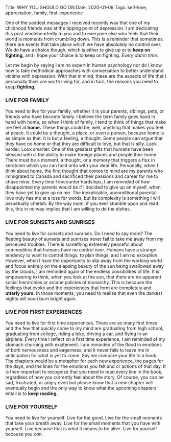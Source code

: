 Title: WHY YOU SHOULD GO ON
Date: 2020-01-09
Tags: self-love, appreciation, family, first-experience

One of the saddest messages I received recently was that one of my childhood friends was at the tipping point of depression. I am dedicating this post wholeheartedly to you and to everyone else who feels that their world is moments from crumbling down. This is a reminder that sometimes, there are events that take place which we have absolutely no control over. We do have a choice though, which is either to give up or to **keep on fighting,** and I hope your choice is to keep on fighting. *Every damn time.*

Let me begin by saying I am no expert in human psychology nor do I know how to take methodical approaches with conversation to better understand victims with depression. With that in mind, these are the aspects of life that I personally think are worth living for, and in turn, the reasons you need to keep **fighting.**

### LIVE FOR FAMILY
You need to live for your family, whether it is your parents, siblings, pets, or friends who have become family. I believe the term family goes hand in hand with home, so when I think of family, I tend to think of things that make me feel at **home.** These things could be, well, anything that makes you feel at peace. It could be a thought, a place, or even a person, because home is as simple as that. It is but a feeling, a thought. Some people can argue that they have no home or that they are difficult to love, but that is silly. Look harder. Look smarter. One of the greatest gifts that humans have been blessed with is the ability to make foreign places and people their home. There must be a moment, a thought, or a memory that triggers a flux in serotonin which you can hold onto with your dear life. Personally, when I think about home, the first thought that comes to mind are my parents who immigrated to Canada and sacrificed their passions and career for me to chase mine. Every time I encounter hardships, I am reminded of how disappointed my parents would be if I decided to give up on myself, when they have yet to give up on me. The inexplicable, unconditional parental love truly has me at a loss for words, but its complexity is something I will perpetually cherish. By the way mom, if you ever stumble upon and read this, this in no way implies that I am willing to do the dishes.

### LIVE FOR SUNSETS AND SUNRISES
You need to live for sunsets and sunrises. Do I need to say more? The fleeting beauty of sunsets and sunrises never fail to take me away from my perceived troubles. There is something extremely peaceful about commodities that humans have no control over. Humans have a strange tendency to want to control things, to plan things, and I am no exception. However, when I have the opportunity to slip away from the working world and focus entirely on the elapsing beauty of the sun being swallowed away by the clouds, I am reminded again of the endless possibilities of life. It is empowering to think, when you look at the sun, that there are no apparent social hierarchies or arcane policies of monarchy. This is because the feelings that evoke and the experiences that form are completely and **utterly yours.** In those moments, you need to realize that even the darkest nights will soon burn bright again.


### LIVE FOR FIRST EXPERIENCES
You need to live for first time experiences. There are so many first times and the few that quickly come to my mind are graduating from high school, graduating from college, riding a bike, driving a car, and flying in an airplane. Every time I reflect on a first time experience, I am reminded of my stomach churning with excitement. I am reminded of the flood in emotions of both nervousness and eagerness, and it never fails to leave me in anticipation for what is yet to come. Say we compare your life to a book. The chapters would be a metaphor for each new experience, the pages for the days, and the lines for the emotions you felt and or actions of that day. It is then important to recognize that you need to read every line in the book, regardless of how you currently feel about the story. Of course, you can be sad, frustrated, or angry even but please know that a new chapter will eventually begin and the only way to know what the upcoming chapters entail is to **keep reading.**

### LIVE FOR YOURSELF
You need to live for yourself. Live for the good. Live for the small moments that take your breath away. Live for the small moments that you have with yourself. Live because that is what it means to be alive. Live for yourself because you *can.*
